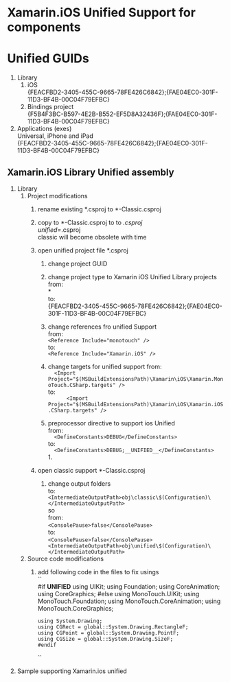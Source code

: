 # Xamarin.iOS Unified Support for components


# Unified GUIDs

1.	Library
	1.	iOS 			
		<ProjectTypeGuids>{FEACFBD2-3405-455C-9665-78FE426C6842};{FAE04EC0-301F-11D3-BF4B-00C04F79EFBC}</ProjectTypeGuids>		
	2.	Bindings project 			
	    <ProjectTypeGuids>{F5B4F3BC-B597-4E2B-B552-EF5D8A32436F};{FAE04EC0-301F-11D3-BF4B-00C04F79EFBC}</ProjectTypeGuids>			
2.	Applications (exes)	 		
	Universal, iPhone and iPad  		
		<ProjectTypeGuids>{FEACFBD2-3405-455C-9665-78FE426C6842};{FAE04EC0-301F-11D3-BF4B-00C04F79EFBC}</ProjectTypeGuids>  		

## Xamarin.iOS Library Unified assembly

1.	Library
	1. 	Project modifications
		1.	rename existing *.csproj to *-Classic.csproj 		
		2.	copy to *-Classic.csproj to to *.csproj 		
			unified=*.csproj 		
			classic will become obsolete with time 			
		3. 	open unified project file *.csproj 			
			1.	change project GUID

			1.	change project type to Xamarin iOS Unified Library projects 			
				from:		
				 <ProjectTypeGuids>*</ProjectTypeGuids>				
				to:	 		
				 <ProjectTypeGuids>{FEACFBD2-3405-455C-9665-78FE426C6842};{FAE04EC0-301F-11D3-BF4B-00C04F79EFBC}</ProjectTypeGuids>  
			2.	change references fro unified Support  		
				from:		
				``
					<Reference Include="monotouch" />		
				``		
				to:		
				``
					<Reference Include="Xamarin.iOS" />			
				``		
			3.	change targets for unified support
				from:	
				``	
				<Import Project="$(MSBuildExtensionsPath)\Xamarin\iOS\Xamarin.MonoTouch.CSharp.targets" />		
				`` 			
				to:			
				``		
				<Import Project="$(MSBuildExtensionsPath)\Xamarin\iOS\Xamarin.iOS.CSharp.targets" />	
				`` 			
			4.	preprocessor directive to support ios Unified 			
				from:	
				``	
					<DefineConstants>DEBUG</DefineConstants>		
				``		
				to:		
				``	
					<DefineConstants>DEBUG;__UNIFIED__</DefineConstants>		
				``	
				1. 

		4. open classic support *-Classic.csproj
			1.	change output folders 			
				to:
				``		
				<IntermediateOutputPath>obj\classic\$(Configuration)\</IntermediateOutputPath>
				``		
				so 			
				from:		
				``
				<ConsolePause>false</ConsolePause>
				``		
	    		to:		
				``
				<ConsolePause>false</ConsolePause>
	    		<IntermediateOutputPath>obj\unified\$(Configuration)\</IntermediateOutputPath>
	    		``			
	2.	Source code modifications		
		1.	add following code in the files to fix usings		
			``		
				#if __UNIFIED__
				using UIKit;
				using Foundation;
				using CoreAnimation;
				using CoreGraphics;
				#else
				using MonoTouch.UIKit;
				using MonoTouch.Foundation;
				using MonoTouch.CoreAnimation;
				using MonoTouch.CoreGraphics;

				using System.Drawing;
				using CGRect = global::System.Drawing.RectangleF;
				using CGPoint = global::System.Drawing.PointF;
				using CGSize = global::System.Drawing.SizeF;
				#endif
			``		
2.	Sample supporting Xamarin.ios unified






